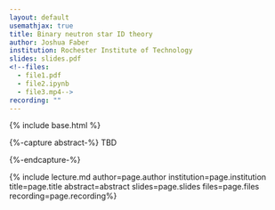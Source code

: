 ```yaml
---
layout: default
usemathjax: true
title: Binary neutron star ID theory	
author: Joshua Faber
institution: Rochester Institute of Technology
slides: slides.pdf
<!--files:
  - file1.pdf
  - file2.ipynb
  - file3.mp4-->
recording: ""
---
```

{% include base.html %}

{%-capture abstract-%}
TBD



<!--$$\begin{equation}E = m c^2\end{equation}$$-->
{%-endcapture-%}

{% include lecture.md author=page.author institution=page.institution title=page.title abstract=abstract slides=page.slides files=page.files recording=page.recording%}

